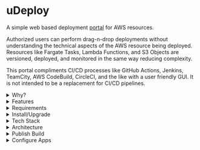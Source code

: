# uDeploy #

A simple web based deployment [portal](/docs/PORTAL.md) for AWS resources. 

Authorized users can perform drag-n-drop deployments without understanding the technical aspects of the AWS resource being deployed. Resources like Fargate Tasks, Lambda Functions, and S3 Objects are versioned, deployed, and monitored in the same way reducing complexity.

This portal compliments CI/CD processes like GitHub Actions, Jenkins, TeamCity, AWS CodeBuild, CircleCI, and the like with a user friendly GUI. It is not intended to be a replacement for CI/CD pipelines.

<details>
  <summary>Why?</summary>

### Goals ###

* Create portal to deploy and monitor AWS resources
* Make projects searchable for quick access to details, versions, and documentation
* Enable consitent application versioning across multiple AWS resource types
* Secure deployments by application and/or environment
* Allow simple drag-n-drop deployments
* Provide high level environment resource notifications and troubleshooting
* Improve resource monitoring and interaction for integration partners
* Support authentication with any OAuth2 API
* Enable deployment workflow innovation (avoid third-party timelines and costs)
* Centralize navigation to project resources by linking to scrum boards, config tools, and project documentation
* Assist projects transitioning from [Harbor UI](https://github.com/turnerlabs/harbor-ui)

### Non-Goals ###

* Duplicate AWS console functionality
* Implement continuous integration features
* Display or modify infrastructure
* Replace existing CI/CD piplines

</details>


<details>
  <summary>Features</summary>

|| Fargate Service | Fargate Task | Lambda Function | S3 Contents ||
|---|---|---|---|---|---|
|Multiple Accounts|:white_check_mark:|:white_check_mark:|:white_check_mark:|:white_check_mark:|Manages AWS resources accross multiple accounts with a single portal. |
|Authentication|:white_check_mark:|:white_check_mark:|:white_check_mark:|:white_check_mark:|Supports OAuth2 for authenticating users. |
|Authorization|:white_check_mark:|:white_check_mark:|:white_check_mark:|:white_check_mark:|Supports role based user permissions for editing and deploying environment instances. |
|View Instance Version|:white_check_mark:|:white_check_mark:|:white_check_mark:|:white_check_mark:|Provides a view into an instance's deployed version details.|
|View Instance Status|:white_check_mark:|:white_check_mark:|:white_check_mark:|:white_check_mark:|Provides a view into an instances status showing deployments in progress, erroring containers or lambdas, and scaling services and tasks.|
|View Instance Tasks|:white_check_mark:|:white_check_mark:|||Provides a view into what version of a service's tasks are starting or stopping at any given moment.|
|Deploy Version|:white_check_mark:|:white_check_mark:|:white_check_mark:|:white_check_mark:|Allows drag and drop deployments for all supported AWS resources.|
|Start Instance|:white_check_mark:|:white_check_mark:|:white_check_mark:||Supports quickly starting a stopped service or task.|
|Scale Instance|:white_check_mark:|:white_check_mark:|:white_check_mark:||Supports quickly scaling any service or task.|
|Stop Instance|:white_check_mark:|:white_check_mark:|||Supports quickly  stopping a running service or task.|
|Deployment Notifications|:white_check_mark:|:white_check_mark:|:white_check_mark:|:white_check_mark:|Sends SNS or Slack notifications for AWS resource deployments and other changes in status.|
|Error Notifications|:white_check_mark:|:white_check_mark:|:white_check_mark:||Sends SNS or Slack notifications for AWS resource errors. |
|Audit Deployments|:white_check_mark:|:white_check_mark:|:white_check_mark:|:white_check_mark:|Tracks user deployments via an audit trail.|
|Quick Linking|:white_check_mark:|:white_check_mark:|:white_check_mark:|:white_check_mark:|Provides direct links to AWS logs, GitHub commits, Jira stories, and many more without browsing through the websites.|
|Deployment Propagation|:white_check_mark:|:white_check_mark:|:white_check_mark:|:white_check_mark:|Provides option for automatically pushing deployments to QA, UAT, or PROD without user interaction keeping environments in sync.|
|Environment Migration|:white_check_mark:|:white_check_mark:|:white_check_mark:|:white_check_mark:|Supports configuring specific environment variables to be automatically migrated between environments.|
|GitHub Integration|:white_check_mark:|:white_check_mark:|:white_check_mark:|:white_check_mark:|Provides a quick view into version changes before and after deployments.|
|Projects|:white_check_mark:|:white_check_mark:|:white_check_mark:|:white_check_mark:|Allows applications to be grouped by projects for organization and function.|

Supported Browser: Chrome 

</details>

<details>
  <summary>Requirements</summary>

### Instalation ###

|Tool|Version|
|-|-|
|terraform|v0.12|
|docker-compose|v1.24|
|aws cli|v1.16|
|cstore|v3.6|

### Operational ###

|Service|Platform|Purpose|
|-|-|-|
|Route53|AWS|DNS (SSL)|
|ECS Fargate|AWS|Docker Container|
|SQS|AWS|Notifications|
|CloudWatch|AWS|Notifications|
|MongoDB|Atlas|Store|
|OAuth2 Provider|[Azure](docs/OAUTH_AZURE.md)|User Authentication|

</details>

<details>
  <summary>Install/Upgrade</summary>

* [Local (develop)](/docs/START.md)
* [Install (AWS)](/docs/SETUP.md)
* [Upgrade (AWS)](/docs/UPGRADE.md)
  
</details>

<details>
  <summary>Tech Stack</summary>

- Client
    - Bulma (css)
    - Vue.js (javascript)
- Server
    - Echo (go)
- Database
    - MongoDB

</details>

<details>
  <summary>Architecture</summary>

The portal functions as a passive monitoring and active deployment platform. The architecture diagram is divided into two sections, monitoring and user actions.

![uDeploy Architecture](/image/architecture.png "uDeploy Architecture")

</details>

<details>
  <summary>Publish Build</summary>

NOTE: semver tag format required `v1.0.0-rc`
```bash
$ git tag {{TAG}}
$ git push origin {{TAG}}
```
Once the GitHub Actions build is complete the Docker image tagged {{TAG}} release will be published to Quay.io. 
</details>

<details>
  <summary>Configure Apps</summary>

Step by step instructions for configuring applications in a running instance of the portal.

* [Lambda Functions](/docs/guides/lambda/README.md)
* [Fargate Tasks](/docs/guides/fargate/README.md)
* [S3 Buckets](/docs/guides/s3/README.md)

</details>